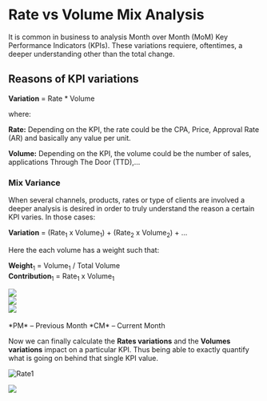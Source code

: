 # Rate vs Volume Mix Analysis

It is common in business to analysis Month over Month (MoM) Key Performance Indicators (KPIs). These variations requiere, oftentimes, a deeper understanding other than the total change.

## Reasons of KPI variations

**Variation** =  Rate * Volume

where:

**Rate:** Depending on the KPI, the rate could be the CPA, Price, Approval Rate (AR) and basically any value per unit.

**Volume:** Depending on the KPI, the volume could be the number of sales, applications Through The Door (TTD),...

### Mix Variance

When several channels, products, rates or type of clients are involved a deeper analysis is desired in order to truly understand the reason a certain KPI varies. In those cases:

**Variation** = (Rate<sub>1</sub> x Volume<sub>1</sub>) + (Rate<sub>2</sub> x Volume<sub>2</sub>) + ...

 Here the each volume has a weight such that:

 **Weight**<sub>1</sub> = Volume<sub>1</sub> / Total Volume  
 **Contribution**<sub>1</sub> = Rate<sub>1</sub> x  Volume<sub>1</sub>

<img src="https://latex.codecogs.com/svg.latex?\text{Weight}_1 = \frac{\text{Volume}_1}{\text{Total Volume}}"/>   
<br>
<img src="https://latex.codecogs.com/svg.latex?\Medium&space;\text{Δ Weight}_1 = \text{Vol}_1@PM - \text{Vol}_1@CM"/>    
<br>
<img src="https://latex.codecogs.com/svg.latex?\Medium&space;\text{Δ Rate}_1 = \text{Rate}_1@PM - \text{Rate}_1@CM"/>  
<br>
<br>
*PM* – Previous Month  
*CM* – Current Month

Now we can finally calculate the **Rates variations** and the **Volumes variations** impact on a particular KPI. Thus being able to exactly quantify what is going on behind that single KPI value.

![Rate1](https://latex.codecogs.com/svg.latex?\Medium&space;\text{Rate}_1\text{%20Impact}%20=%20\text{%CE%94%20Rate}_1%20*%20\text{Avg%20Weight}_1)

<img src="https://latex.codecogs.com/svg.latex?\Medium&space;\text{Weight}_1\text{ Impact} = \text{Δ Weight}_1 * \text{Avg Rate}_1"/>
